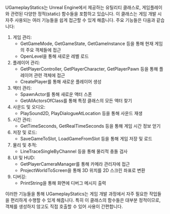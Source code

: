 
UGameplayStatics는 Unreal Engine에서 제공하는 유틸리티 클래스로, 게임플레이와 관련된 다양한 정적(static) 함수들을 포함하고 있습니다. 이 클래스는 게임 개발 시 자주 사용되는 여러 기능들을 쉽게 접근할 수 있게 해줍니다. 주요 기능들은 다음과 같습니다:

1. 게임 관리:
    - GetGameMode, GetGameState, GetGameInstance 등을 통해 현재 게임의 주요 객체들에 접근
    - OpenLevel을 통해 새로운 레벨 로드
2. 플레이어 관리:
    - GetPlayerController, GetPlayerCharacter, GetPlayerPawn 등을 통해 플레이어 관련 객체에 접근
    - CreatePlayer를 통해 새로운 플레이어 생성
3. 액터 관리:
    - SpawnActor를 통해 새로운 액터 스폰
    - GetAllActorsOfClass를 통해 특정 클래스의 모든 액터 찾기
4. 사운드 및 오디오:
    - PlaySound2D, PlayDialogueAtLocation 등을 통해 사운드 재생
5. 시간 관리:
    - GetTimeSeconds, GetRealTimeSeconds 등을 통해 게임 시간 정보 얻기
6. 저장 및 로드:
    - SaveGameToSlot, LoadGameFromSlot 등을 통해 게임 저장 및 로드
7. 물리 및 추적:
    - LineTraceSingleByChannel 등을 통해 물리적 충돌 검사
8. UI 및 HUD:
    - GetPlayerCameraManager를 통해 카메라 관리자에 접근
    - ProjectWorldToScreen을 통해 3D 위치를 2D 스크린 좌표로 변환
9. 디버깅:
    - PrintString을 통해 화면에 디버그 메시지 출력

이러한 기능들을 통해 UGameplayStatics는 게임 개발 과정에서 자주 필요한 작업들을 편리하게 수행할 수 있게 해줍니다. 특히 이 클래스의 함수들은 대부분 정적이므로, 객체를 생성하지 않고도 직접 호출할 수 있어 사용이 간편합니다.